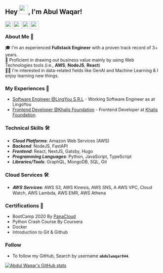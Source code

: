 
## Hey <img src="https://github.com/TheDudeThatCode/TheDudeThatCode/blob/master/Assets/Hi.gif" width="29px" height= "29">, I'm Abul Waqar!

<a href="https://www.facebook.com/abdulwaqar844" target="_blank" rel="noopener noreferrer">
  <img align="left" width="24px" src="https://cdn1.iconfinder.com/data/icons/logotypes/32/square-facebook-256.png"  />
</a>

<a href="mailto:abdulwaqar844@gmail.com" target="_blank" rel="noopener noreferrer">
  <img align="left" width="26px" src="https://cdn1.iconfinder.com/data/icons/google-new-logos-1/32/gmail_new_logo-256.png" />
</a>

<a href="https://www.linkedin.com/in/abdulwaqar844/" target="_blank" rel="noopener noreferrer">
  <img align="left" width="24px" src="https://cdn2.iconfinder.com/data/icons/social-media-2285/512/1_Linkedin_unofficial_colored_svg-256.png"  />
</a>

<a href="https://dev.to/abdulwaqar844/" target="_blank" rel="noopener noreferrer">
  <img align="left" width="26px" src="https://cdn4.iconfinder.com/data/icons/logos-and-brands-1/512/84_Dev_logo_logos-512.png" />
</a>

<br />

### About Me 🚀

🎓 I'm an experienced **Fullstack Engineer** with a proven track record of 3+ years.</br>
🔨 Proficient in drawing out business value mainly by using Web Technologies tools (i:e., **AWS**, **NodeJS**, **React**)</br>
👨‍💻  I'm interested in data-related fields like GenAI and Machine Learning  & I enjoy learning new things.</br>


### My Experiences 🙌

- [Software Engineer @LingYou S.R.L](https://www.linkedin.com/company/lingoyou/) - Working Software Engineer as at LingoYou
- [Frontend Developer @Khalis Foundation](https://khalisfoundation.org/) - Frontend Developer at [Khalis Foundation](https://khalisfoundation.org/).
### Technical Skills 🛠️

- **_Cloud Platforms_**: Amazon Web Services (AWS)
- **_Backend_**: NodeJS, FastAPI
- **_Frontend_**: React, NextJS, Gatsby, Hugo
- **_Programming Languages_**: Python, JavaScript, TypeScript
- **_Libraries/Tools_**: GraphQL, MongoDB, SQL, Git

### Cloud Services 🛠️

- 𝑨𝑾𝑺 𝑺𝒆𝒓𝒗𝒊𝒄𝒆𝒔: AWS S3, AWS Kinesis, AWS SNS, A AWS VPC, Cloud Watch, AWS Lambda, AWS EMR, AWS Athena

### Certifications 📜 

- BootCamp 2020 By [PanaCloud](https://panacloud.github.io/bootcamp-2020/)
- Python Crash Course By Coursera
- Docker 
- Introduction to Git & Github





### Follow
- To follow my GitHub, Search by username **`abdulwaqar844`**.

[![Abdul Waqar's GitHub stats](https://github-readme-stats.vercel.app/api?username=abdulwaqar844)](https://github.com/anuraghazra/github-readme-stats)


